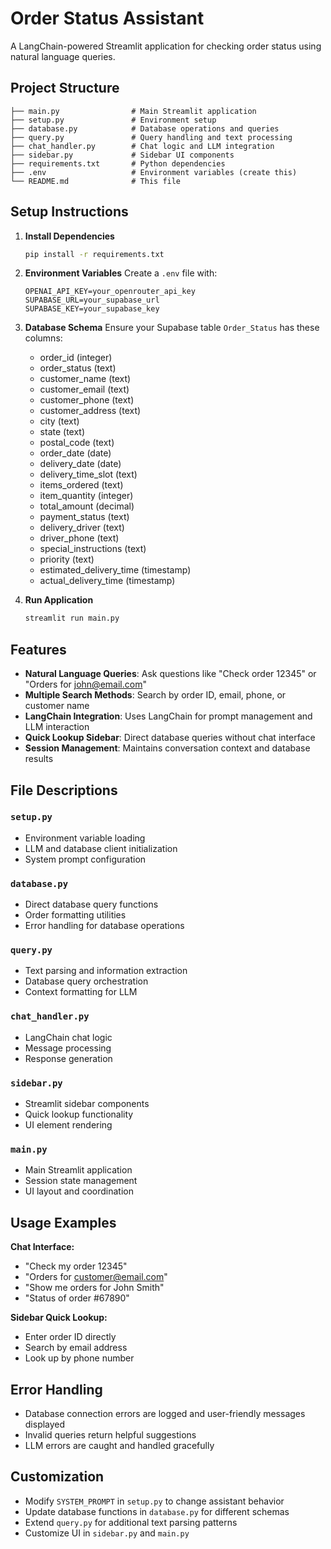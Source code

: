# Order Status Assistant

A LangChain-powered Streamlit application for checking order status using natural language queries.

## Project Structure

```
├── main.py                # Main Streamlit application
├── setup.py               # Environment setup
├── database.py            # Database operations and queries
├── query.py               # Query handling and text processing
├── chat_handler.py        # Chat logic and LLM integration
├── sidebar.py             # Sidebar UI components
├── requirements.txt       # Python dependencies
├── .env                   # Environment variables (create this)
└── README.md              # This file
```

## Setup Instructions

1. **Install Dependencies**
   ```bash
   pip install -r requirements.txt
   ```

2. **Environment Variables**
   Create a `.env` file with:
   ```
   OPENAI_API_KEY=your_openrouter_api_key
   SUPABASE_URL=your_supabase_url
   SUPABASE_KEY=your_supabase_key
   ```

3. **Database Schema**
   Ensure your Supabase table `Order_Status` has these columns:
   - order_id (integer)
   - order_status (text)
   - customer_name (text)
   - customer_email (text)
   - customer_phone (text)
   - customer_address (text)
   - city (text)
   - state (text)
   - postal_code (text)
   - order_date (date)
   - delivery_date (date)
   - delivery_time_slot (text)
   - items_ordered (text)
   - item_quantity (integer)
   - total_amount (decimal)
   - payment_status (text)
   - delivery_driver (text)
   - driver_phone (text)
   - special_instructions (text)
   - priority (text)
   - estimated_delivery_time (timestamp)
   - actual_delivery_time (timestamp)

4. **Run Application**
   ```bash
   streamlit run main.py
   ```

## Features

- **Natural Language Queries**: Ask questions like "Check order 12345" or "Orders for john@email.com"
- **Multiple Search Methods**: Search by order ID, email, phone, or customer name
- **LangChain Integration**: Uses LangChain for prompt management and LLM interaction
- **Quick Lookup Sidebar**: Direct database queries without chat interface
- **Session Management**: Maintains conversation context and database results

## File Descriptions

### `setup.py`
- Environment variable loading
- LLM and database client initialization
- System prompt configuration

### `database.py`
- Direct database query functions
- Order formatting utilities
- Error handling for database operations

### `query.py`
- Text parsing and information extraction
- Database query orchestration
- Context formatting for LLM

### `chat_handler.py`
- LangChain chat logic
- Message processing
- Response generation

### `sidebar.py`
- Streamlit sidebar components
- Quick lookup functionality
- UI element rendering

### `main.py`
- Main Streamlit application
- Session state management
- UI layout and coordination

## Usage Examples

**Chat Interface:**
- "Check my order 12345"
- "Orders for customer@email.com"
- "Show me orders for John Smith"
- "Status of order #67890"

**Sidebar Quick Lookup:**
- Enter order ID directly
- Search by email address
- Look up by phone number

## Error Handling

- Database connection errors are logged and user-friendly messages displayed
- Invalid queries return helpful suggestions
- LLM errors are caught and handled gracefully

## Customization

- Modify `SYSTEM_PROMPT` in `setup.py` to change assistant behavior
- Update database functions in `database.py` for different schemas
- Extend `query.py` for additional text parsing patterns
- Customize UI in `sidebar.py` and `main.py`